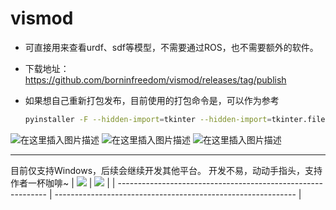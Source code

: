 # vismod

* 可直接用来查看urdf、sdf等模型，不需要通过ROS，也不需要额外的软件。

* 下载地址：https://github.com/borninfreedom/vismod/releases/tag/publish

* 如果想自己重新打包发布，目前使用的打包命令是，可以作为参考

    ```bash
    pyinstaller -F --hidden-import=tkinter --hidden-import=tkinter.filedialog  --hidden-import=numpy --hidden-import=pybullet --noconsole vismod.py
    ```

    

![在这里插入图片描述](https://img-blog.csdnimg.cn/1c4e6256f55e4ef2abf4111f1dda3490.png?x-oss-process=image/watermark,type_ZHJvaWRzYW5zZmFsbGJhY2s,shadow_50,text_Q1NETiBAYm9ybi1pbi1mcmVlZG9t,size_11,color_FFFFFF,t_70,g_se,x_16)
![在这里插入图片描述](https://img-blog.csdnimg.cn/fd1d5abd92f843658f423a4a27c69d85.png?x-oss-process=image/watermark,type_ZHJvaWRzYW5zZmFsbGJhY2s,shadow_50,text_Q1NETiBAYm9ybi1pbi1mcmVlZG9t,size_12,color_FFFFFF,t_70,g_se,x_16)
![在这里插入图片描述](https://img-blog.csdnimg.cn/2de5e5abf18e4057ba6150151b3bf06c.png?x-oss-process=image/watermark,type_ZHJvaWRzYW5zZmFsbGJhY2s,shadow_50,text_Q1NETiBAYm9ybi1pbi1mcmVlZG9t,size_20,color_FFFFFF,t_70,g_se,x_16)

---

目前仅支持Windows，后续会继续开发其他平台。
开发不易，动动手指头，支持作者一杯咖啡~
| ![](https://img-blog.csdnimg.cn/00f6aef92546424cadff9f4dd680f966.png) | ![](https://img-blog.csdnimg.cn/c5102f26a4ed4d768339db98bd6956a8.jpg) |
| ------------------------------------------------------------ | ------------------------------------------------------------ |

|      |      |
| ---- | ---- |

